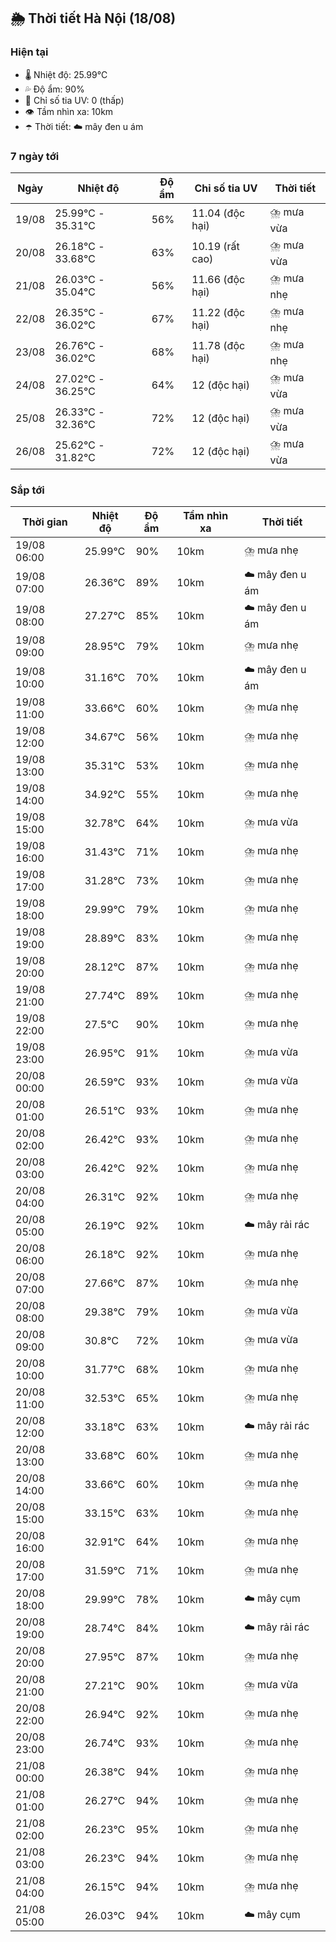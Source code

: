 ## 🌦️ Thời tiết Hà Nội (18/08)

### Hiện tại

- 🌡️ Nhiệt độ: 25.99℃
- 💦 Độ ẩm: 90%
- 🌟 Chỉ số tia UV: 0 (thấp)
- 👁️ Tầm nhìn xa: 10km
- ☂️ Thời tiết: ☁️ mây đen u ám

### 7 ngày tới

| Ngày | Nhiệt độ | Độ ẩm | Chỉ số tia UV | Thời tiết |
| --- | --- | --- | --- | --- |
| 19/08 | 25.99℃ - 35.31℃ | 56% | 11.04 (độc hại) | ⛈️ mưa vừa |
| 20/08 | 26.18℃ - 33.68℃ | 63% | 10.19 (rất cao) | ⛈️ mưa vừa |
| 21/08 | 26.03℃ - 35.04℃ | 56% | 11.66 (độc hại) | ⛈️ mưa nhẹ |
| 22/08 | 26.35℃ - 36.02℃ | 67% | 11.22 (độc hại) | ⛈️ mưa nhẹ |
| 23/08 | 26.76℃ - 36.02℃ | 68% | 11.78 (độc hại) | ⛈️ mưa nhẹ |
| 24/08 | 27.02℃ - 36.25℃ | 64% | 12 (độc hại) | ⛈️ mưa vừa |
| 25/08 | 26.33℃ - 32.36℃ | 72% | 12 (độc hại) | ⛈️ mưa vừa |
| 26/08 | 25.62℃ - 31.82℃ | 72% | 12 (độc hại) | ⛈️ mưa vừa |

### Sắp tới

| Thời gian | Nhiệt độ | Độ ẩm | Tầm nhìn xa | Thời tiết |
| --- | --- | --- | --- | --- |
| 19/08 06:00 | 25.99℃ | 90% | 10km | ⛈️ mưa nhẹ |
| 19/08 07:00 | 26.36℃ | 89% | 10km | ☁️ mây đen u ám |
| 19/08 08:00 | 27.27℃ | 85% | 10km | ☁️ mây đen u ám |
| 19/08 09:00 | 28.95℃ | 79% | 10km | ⛈️ mưa nhẹ |
| 19/08 10:00 | 31.16℃ | 70% | 10km | ☁️ mây đen u ám |
| 19/08 11:00 | 33.66℃ | 60% | 10km | ⛈️ mưa nhẹ |
| 19/08 12:00 | 34.67℃ | 56% | 10km | ⛈️ mưa nhẹ |
| 19/08 13:00 | 35.31℃ | 53% | 10km | ⛈️ mưa nhẹ |
| 19/08 14:00 | 34.92℃ | 55% | 10km | ⛈️ mưa nhẹ |
| 19/08 15:00 | 32.78℃ | 64% | 10km | ⛈️ mưa vừa |
| 19/08 16:00 | 31.43℃ | 71% | 10km | ⛈️ mưa nhẹ |
| 19/08 17:00 | 31.28℃ | 73% | 10km | ⛈️ mưa nhẹ |
| 19/08 18:00 | 29.99℃ | 79% | 10km | ⛈️ mưa nhẹ |
| 19/08 19:00 | 28.89℃ | 83% | 10km | ⛈️ mưa nhẹ |
| 19/08 20:00 | 28.12℃ | 87% | 10km | ⛈️ mưa nhẹ |
| 19/08 21:00 | 27.74℃ | 89% | 10km | ⛈️ mưa nhẹ |
| 19/08 22:00 | 27.5℃ | 90% | 10km | ⛈️ mưa nhẹ |
| 19/08 23:00 | 26.95℃ | 91% | 10km | ⛈️ mưa vừa |
| 20/08 00:00 | 26.59℃ | 93% | 10km | ⛈️ mưa vừa |
| 20/08 01:00 | 26.51℃ | 93% | 10km | ⛈️ mưa nhẹ |
| 20/08 02:00 | 26.42℃ | 93% | 10km | ⛈️ mưa nhẹ |
| 20/08 03:00 | 26.42℃ | 92% | 10km | ⛈️ mưa nhẹ |
| 20/08 04:00 | 26.31℃ | 92% | 10km | ⛈️ mưa nhẹ |
| 20/08 05:00 | 26.19℃ | 92% | 10km | ☁️ mây rải rác |
| 20/08 06:00 | 26.18℃ | 92% | 10km | ⛈️ mưa nhẹ |
| 20/08 07:00 | 27.66℃ | 87% | 10km | ⛈️ mưa nhẹ |
| 20/08 08:00 | 29.38℃ | 79% | 10km | ⛈️ mưa vừa |
| 20/08 09:00 | 30.8℃ | 72% | 10km | ⛈️ mưa vừa |
| 20/08 10:00 | 31.77℃ | 68% | 10km | ⛈️ mưa nhẹ |
| 20/08 11:00 | 32.53℃ | 65% | 10km | ⛈️ mưa nhẹ |
| 20/08 12:00 | 33.18℃ | 63% | 10km | ☁️ mây rải rác |
| 20/08 13:00 | 33.68℃ | 60% | 10km | ⛈️ mưa nhẹ |
| 20/08 14:00 | 33.66℃ | 60% | 10km | ⛈️ mưa nhẹ |
| 20/08 15:00 | 33.15℃ | 63% | 10km | ⛈️ mưa nhẹ |
| 20/08 16:00 | 32.91℃ | 64% | 10km | ⛈️ mưa nhẹ |
| 20/08 17:00 | 31.59℃ | 71% | 10km | ⛈️ mưa nhẹ |
| 20/08 18:00 | 29.99℃ | 78% | 10km | ☁️ mây cụm |
| 20/08 19:00 | 28.74℃ | 84% | 10km | ☁️ mây rải rác |
| 20/08 20:00 | 27.95℃ | 87% | 10km | ⛈️ mưa nhẹ |
| 20/08 21:00 | 27.21℃ | 90% | 10km | ⛈️ mưa vừa |
| 20/08 22:00 | 26.94℃ | 92% | 10km | ⛈️ mưa nhẹ |
| 20/08 23:00 | 26.74℃ | 93% | 10km | ⛈️ mưa nhẹ |
| 21/08 00:00 | 26.38℃ | 94% | 10km | ⛈️ mưa nhẹ |
| 21/08 01:00 | 26.27℃ | 94% | 10km | ⛈️ mưa nhẹ |
| 21/08 02:00 | 26.23℃ | 95% | 10km | ⛈️ mưa nhẹ |
| 21/08 03:00 | 26.23℃ | 94% | 10km | ⛈️ mưa nhẹ |
| 21/08 04:00 | 26.15℃ | 94% | 10km | ⛈️ mưa nhẹ |
| 21/08 05:00 | 26.03℃ | 94% | 10km | ☁️ mây cụm |
